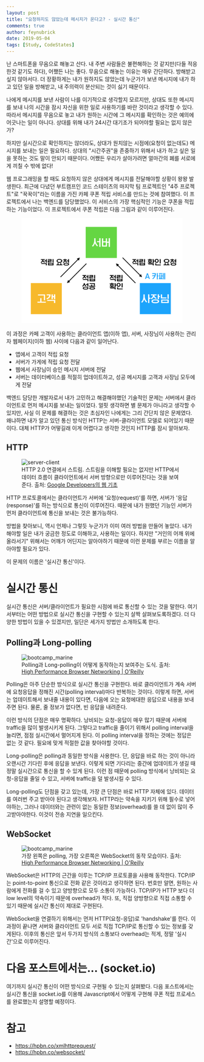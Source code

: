 ```yaml
---
layout: post
title: "요청하지도 않았는데 메시지가 온다고? - 실시간 통신"
comments: true
author: feynubrick
date: 2019-05-04
tags: [Study, CodeStates]
---
```


난 스마트폰을 무음으로 해놓고 산다.
내 주변 사람들은 불편해하는 것 같지만(다들 적응한것 같기도 하다), 어쨌든 나는 좋다.
무음으로 해놓는 이유는 매우 간단하다.
방해받고 싶지 않아서다.
더 장황하게는 내가 원하지도 않았는데 누군가가 보낸 메시지에 내가 하고 있던 일을 방해받고, 내 주의력이 분산되는 것이 싫기 때문이다.

나에게 메시지를 보낸 사람이 나를 이기적으로 생각할지 모르지만, 상대도 또한 메시지를 보내 나의 시간을 잠시 자신을 위한 일로 사용하기를 바란 것이라고 생각할 수 있다.
따라서 메시지를 무음으로 놓고 내가 원하는 시간에 그 메시지를 확인하는 것은 예의에 어긋나는 일이 아니다.
상대를 위해 내가 24시간 대기조가 되어야할 필요는 없지 않은가?

하지만 실시간으로 확인하지는 않더라도, 상대가 원치않는 시점에(요청이 없는데도) 메시지를 보내는 일은 필요하다.
상대의 "시간주권"을 존중하기 위해서 내가 하고 싶은 일을 못하는 것도 말이 안되기 때문이다.
어쨌든 우리가 살아가려면 얼마간의 폐를 서로에게 끼칠 수 밖에 없다!

웹 프로그래밍을 할 때도 요청하지 않은 상대에게 메시지를 전달해야할 상황이 왕왕 발생한다.
최근에 다녔던 부트캠프인 코드 스테이츠의 마지막 팀 프로젝트인 "4주 프로젝트"로 "꾹꾹이"라는 이름을 가진 카페 쿠폰 적립 서비스를 만드는 것에 참여했다.
이 프로젝트에서 나는 백엔드를 담당했었다.
이 서비스의 가장 핵심적인 기능은 쿠폰을 적립하는 기능이었다.
이 프로젝트에서 쿠폰 적립은 다음 그림과 같이 이루어진다.

<figure>
  <img src="/assets/figures/ggugx2_coupon.png" alt="server-client"/>
</figure>

이 과정은 카페 고객이 사용하는 클라이언트 앱(이하 앱), 서버, 사장님이 사용하는 관리자 웹페이지(이하 웹) 사이에 다음과 같이 일어난다. 
- 앱에서 고객이 적립 요청
- 서버가 가게에 적립 요청 전달
- 웹에서 사장님이 승인 메시지 서버에 전달
- 서버는 데이터베이스를 적절히 업데이트하고, 성공 메시지를 고객과 사장님 모두에게 전달

백엔드 담당한 개발자로서 내가 고민하고 해결해야했던 기술적인 문제는 서버에서 클라이언트로 먼저 메시지를 보내는 일이었다.
얼핏 생각하면 별 문제가 아니라고 생각할 수 있지만,
사실 이 문제를 해결하는 것은 초심자인 나에게는 그리 간단치 않은 문제였다.
왜냐하면 내가 알고 있던 통신 방식인 HTTP는 서버-클라이언트 모델로 되어있기 때문이다.
대체 HTTP가 어떻길래 이게 어렵다고 생각한 것인지 HTTP를 잠시 알아보자.

## HTTP

<figure>
  <img src="https://developers.google.com/web/fundamentals/performance/http2/images/multiplexing01.svg" alt="server-client"/>
  <figcaption>HTTP 2.0 연결에서 스트림. 스트림을 이해할 필요는 없지만 HTTP에서 데이터 흐름이 클라이언트에서 서버 방향으로만 이루어진다는 것을 보여준다. 출처: <a href="https://developers.google.com/web/fundamentals/performance/http2/">Google Developers의 웹 기초</a> </figcaption>
</figure>

HTTP 프로토콜에서는 클라이언트가 서버에 '요청(request)'를 하면, 서버가 '응답(response)'를 하는 방식으로 통신이 이루어진다.
때문에 내가 원했던 기능인 서버가 먼저 클라이언트에 통신을 보내는 것은 불가능하다.

방법을 찾아보니, 역시 언제나 그렇듯 누군가가 이미 여러 방법을 만들어 놓았다.
내가 해야할 일은 내가 궁금한 정도로 이해하고, 사용하는 일이다.
하지만 "거인의 어깨 위에 올라서기" 위해서는 어깨가 어딘지는 알아야하기 때문에 이런 문제를 부르는 이름을 알아야할 필요가 있다.

이 문제의 이름은 '실시간 통신'이다.

# 실시간 통신

실시간 통신은 서버/클라이언트가 필요한 시점에 바로 통신할 수 있는 것을 말한다.
여기서부터는 어떤 방법으로 실시간 통신을 구현할 수 있는지 살짝 살펴보도록하겠다.
더 다양한 방법이 있을 수 있겠지만, 일단은 세가지 방법만 소개하도록 한다.

## Polling과 Long-polling

<figure>
  <img src="https://hpbn.co/assets/diagrams/4ee6145071a2992920f9681c069824a4.svg" alt="bootcamp_marine"/>
  <figcaption>Polling과 Long-polling이 어떻게 동작하는지 보여주는 도식. 출처: <a href="https://hpbn.co/xmlhttprequest/">High Performance Browser Networking | O'Reilly</a> </figcaption>
</figure>

Polling은 아주 단순한 방식으로 실시간 통신을 구현한다.
바로 클라이언트가 계속 서버에 요청응답을 정해진 시간(polling interval)마다 반복하는 것이다.
이렇게 하면, 서버는 업데이트해서 보내줄 내용이 있다면, 다음에 오는 요청에대한 응답으로 내용을 보내주면 된다.
물론, 줄 정보가 없다면, 빈 응답을 내려준다.

이런 방식의 단점은 매우 명확하다.
낭비되는 요청-응답이 매우 많기 때문에 서버에 traffic을 많이 발생시키게 된다.
그렇다고 traffic을 줄이기 위해서 polling interval을 늘리면, 점점 실시간에서 멀어지게 된다. 이 polling interval을 정하는 것에는 정답은 없는 것 같다. 필요에 맞게 적절한 값을 찾아야할 것이다.

Long-polling은 polling과 동일한 방식을 사용한다.
단, 응답을 바로 하는 것이 아니라 오랜시간 기다린 후에 응답을 보낸다.
이렇게 되면 기다리는 중간에 업데이트가 생길 때 정말 실시간으로 통신을 할 수 있게 된다.
이런 점 때문에 polling 방식에서 낭비되는 요청-응답을 줄일 수 있고, 서버에 traffic을 덜 발생시킬 수 있다. 

Long-polling도 단점을 갖고 있는데, 가장 큰 단점은 바로 HTTP 자체에 있다.
데이터를 여러번 주고 받아야 된다고 생각해보자.
HTTP라는 약속을 지키기 위해 필수로 넣어야하는, 그러나 데이터와는 관련이 없는 동일한 정보(overhead)를 쓸 데 없이 많이 주고받아야한다.
이것이 전송 지연을 일으킨다.

## WebSocket

<figure>
  <img src="https://hpbn.co/assets/diagrams/1a8db2948eb2aad0dd47470c6c011a42.svg" alt="bootcamp_marine"/>
  <figcaption>가장 왼쪽은 polling, 가장 오른쪽은 WebSocket의 동작 모습이다. 출처: <a href="https://hpbn.co/websocket/">High Performance Browser Networking | O'Reilly</a> </figcaption>
</figure>

WebSocket은 HTTP의 근간을 이루는 TCP/IP 프로토콜을 사용해 동작한다.
TCP/IP는 point-to-point 통신으로 전화 같은 것이라고 생각하면 된다.
번호만 알면, 원하는 사람에게 전화를 걸 수 있고 양방향으로 모두 소통이 가능하다.
TCP/IP가 HTTP 보다 더 low level의 약속이기 때문에 overhead가 적다.
또, 직접 양방향으로 직접 소통할 수 있기 때문에 실시간 통신이 제대로 구현된다.

WebSocket을 연결하기 위해서는 먼저 HTTP(요청-응답)로 'handshake'를 한다.
이 과정이 끝나면 서버와 클라이언트 모두 서로 직접 TCP/IP로 통신할 수 있는 정보를 갖게된다.
이후의 통신은 앞서 두가지 방식의 소통보다 overhead는 적게, 정말 '실시간'으로 이루어진다.

# 다음 포스트에서는... (socket.io)

여기까지 실시간 통신이 어떤 방식으로 구현될 수 있는지 살펴봤다.
다음 포스트에서는 실시간 통신을 socket.io를 이용해 Javascript에서 어떻게 구현해 쿠폰 적립 프로세스를 완료했는지 설명할 예정이다.

# 참고

- https://hpbn.co/xmlhttprequest/
- https://hpbn.co/websocket/